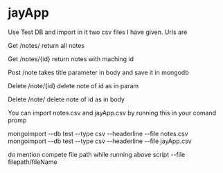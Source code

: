 jayApp
======
Use Test DB and import in it two csv files I have given.
Urls are


Get     /notes/                 return all notes


Get     /notes/{id}             return notes with maching id


Post    /note                     takes title parameter in body and save it in mongodb



Delete  /note/{id}              delete note of id as in param


Delete  /note/                  delete note of id as in body


You can import notes.csv and jayApp.csv by running this in your comand promp

mongoimport --db test --type csv --headerline --file notes.csv
mongoimport --db test --type csv --headerline --file jayApp.csv

do mention compete file path while running above script --file filepath/fileName

